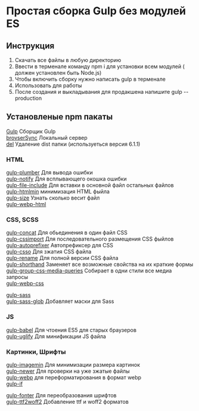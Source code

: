 # Простая сборка Gulp без модулей ES

## Инструкция 
1. Скачать все файлы в любую директорию
2. Ввести в терменале команду npm i для установки всем модулей ( должен установлен быть Node.js)
3. Чтобы включить сборку нужно написать gulp в терменале
4. Использовать для работы
5. После создания и выкладывания для продакшена напишите gulp --production

## Установленые npm пакаты
[Gulp](https://www.npmjs.com/package/gulp) Сборщик Gulp  
[brovserSync](https://www.npmjs.com/package/browser-sync) Локальный сервер  
[del](https://www.npmjs.com/package/del) Удаление dist папки (используеться версия 6.1.1)  

### HTML
[gulp-plumber](https://www.npmjs.com/package/gulp-plumber) Для вывода ошибки  
[gulp-notify](https://www.npmjs.com/package/gulp-notify) Для всплывающего окошка ошибки  
[gulp-file-include](https://www.npmjs.com/package/gulp-file-include) Для вставки в основной файл остальных файлов  
[gulp-htmlmin](https://www.npmjs.com/package/gulp-htmlmin) минимизация HTML фыйла  
[gulp-size](https://www.npmjs.com/package/gulp-size) Узнать сколько весит файл  
[gulp-webp-html](https://www.npmjs.com/package/gulp-webp-html)   

### CSS, SCSS

[gulp-concat](https://www.npmjs.com/package/gulp-concat) Для обьединения в один файл CSS  
[gulp-cssimport](https://www.npmjs.com/package/gulp-cssimport) Для последовательного размещения CSS фыйлов  
[gulp-autoprefixer](https://www.npmjs.com/package/gulp-autoprefixer) Автопрефиксер для CSS  
[gulp-csso](https://www.npmjs.com/package/gulp-csso) Для зжатия CSS файла  
[gulp-rename](https://www.npmjs.com/package/gulp-rename) Для полной версии CSS файла  
[gulp-shorthand](https://www.npmjs.com/package/gulp-shorthand) Заменяет все возможные свойства на их краткие формы  
[gulp-group-css-media-queries](https://www.npmjs.com/package/gulp-group-css-media-queries) Собирает в одни стили все медиа запросы  
[gulp-webp-css](https://www.npmjs.com/package/gulp-webp-css)  

[gulp-sass](https://www.npmjs.com/package/gulp-sass)   
[gulp-sass-glob](https://www.npmjs.com/package/gulp-sass-glob) Добавляет маски для Sass  

### JS

[gulp-babel](https://www.npmjs.com/package/gulp-babel)  Для чтоения ES5 для старых браузеров  
[gulp-uglify](https://www.npmjs.com/package/gulp-uglify) Для минификации JS файла  

###  Картинки, Шрифты
[gulp-imagemin](https://www.npmjs.com/package/gulp-imagemin) Для минимизации размера картинок  
[gulp-newer](https://www.npmjs.com/package/gulp-newer) Для проверки на уже зжатые файлы  
[gulp-webp](https://www.npmjs.com/package/gulp-webp) для переформатирования в формат webp  
[gulp-if](https://www.npmjs.com/package/gulp-if)   


[gulp-fonter](https://www.npmjs.com/package/gulp-fonter) Для переобразования шрифтов  
[gulp-ttf2woff2](https://www.npmjs.com/package/gulp-ttf2woff2) Добавление ttf и woff2 форматов  

